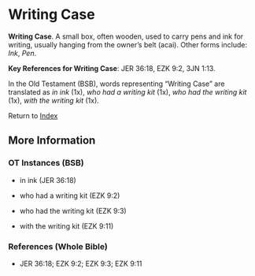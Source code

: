 # Writing Case
**Writing Case**. 
A small box, often wooden, used to carry pens and ink for writing, usually hanging from the owner’s belt (acai). 
Other forms include: 
*Ink*, *Pen*. 


**Key References for Writing Case**: 
JER 36:18, EZK 9:2, 3JN 1:13. 


In the Old Testament (BSB), words representing “Writing Case” are translated as 
*in ink* (1x), *who had a writing kit* (1x), *who had the writing kit* (1x), *with the writing kit* (1x). 




Return to [Index](00-Index.md)

## More Information

### OT Instances (BSB)

* in ink (JER 36:18)

* who had a writing kit (EZK 9:2)

* who had the writing kit (EZK 9:3)

* with the writing kit (EZK 9:11)



### References (Whole Bible)

* JER 36:18; EZK 9:2; EZK 9:3; EZK 9:11



